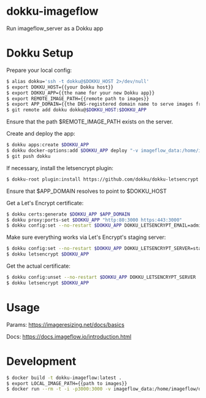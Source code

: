 # dokku-imageflow

Run imageflow_server as a Dokku app

# Dokku Setup

Prepare your local config:

```sh
$ alias dokku='ssh -t dokku@$DOKKU_HOST 2>/dev/null'
$ export DOKKU_HOST={{your Dokku host}}
$ export DOKKU_APP={{the name for your new Dokku app}}
$ export REMOTE_IMAGE_PATH={{remote path to images}}
$ export APP_DOMAIN={{the DNS-registered domain name to serve images from}}
$ git remote add dokku dokku@$DOKKU_HOST:$DOKKU_APP
```

Ensure that the path $REMOTE_IMAGE_PATH exists on the server.

Create and deploy the app:

```sh
$ dokku apps:create $DOKKU_APP
$ dokku docker-options:add $DOKKU_APP deploy "-v imageflow_data:/home/imageflow/data -v $REMOTE_IMAGE_PATH:/home/imageflow/images"
$ git push dokku
```

If necessary, install the letsencrypt plugin:

```sh
$ dokku-root plugin:install https://github.com/dokku/dokku-letsencrypt.git
```

Ensure that $APP_DOMAIN resolves to point to $DOKKU_HOST

Get a Let's Encrypt certificate:

```sh
$ dokku certs:generate $DOKKU_APP $APP_DOMAIN
$ dokku proxy:ports-set $DOKKU_APP "http:80:3000 https:443:3000"
$ dokku config:set --no-restart $DOKKU_APP DOKKU_LETSENCRYPT_EMAIL=admin@$APP_TLD
```

Make sure everything works via Let's Encrypt's staging server:

```sh
$ dokku config:set --no-restart $DOKKU_APP DOKKU_LETSENCRYPT_SERVER=staging
$ dokku letsencrypt $DOKKU_APP
```

Get the actual certificate:

```sh
$ dokku config:unset --no-restart $DOKKU_APP DOKKU_LETSENCRYPT_SERVER
$ dokku letsencrypt $DOKKU_APP
```

# Usage

Params:
https://imageresizing.net/docs/basics

Docs:
https://docs.imageflow.io/introduction.html

# Development

```sh
$ docker build -t dokku-imageflow:latest .
$ export LOCAL_IMAGE_PATH={{path to images}}
$ docker run --rm -t -i -p3000:3000 -v imageflow_data:/home/imageflow/data -v $LOCAL_IMAGE_PATH:/home/imageflow/images dokku-imageflow:latest
```
